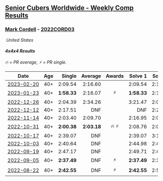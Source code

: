 <style>table {white-space: nowrap;}</style>
<link rel="stylesheet" type="text/css" href="/scw-comp/css/flags.css" />

## [Senior Cubers Worldwide - Weekly Comp Results](/scw-comp/results/)
### [Mark Cordell](README.md) - [2022CORD03](https://www.worldcubeassociation.org/persons/2022CORD03?event=444)

<i class="flag flag-US" />&nbsp;United States

#### 4x4x4 Results

<span style="white-space: nowrap;">🔥 = PR average</span>, <span style="white-space: nowrap;">⚡ = PR single</span>.

| Date | Age | Single | Average | Awards | Solve 1 | Solve 2 | Solve 3 | Solve 4 | Solve 5 | Video |
| :--: | :--: | --: | --: | :--: | --: | --: | --: | --: | --: | :-- |
| [2023-02-20](../../results/2023-02-20/444.md) | 40+ | 2:09.54 | 2:16.60 |  | 2:09.54 | 2:10.18 | 2:30.07 | DNS | DNS | [Desktop](https://www.facebook.com/events/751205503064846/permalink/759023655616364) / [Mobile](https://m.facebook.com/events/751205503064846?view=permalink&id=759023655616364) |
| [2023-01-23](../../results/2023-01-23/444.md) | 40+ | **1:58.33** | 2:16.07 | ⚡ | **1:58.33** | 2:19.84 | 2:30.05 | DNS | DNS | [Desktop](https://www.facebook.com/events/509798861140910/permalink/518357406951722) / [Mobile](https://m.facebook.com/events/509798861140910?view=permalink&id=518357406951722) |
| [2022-12-26](../../results/2022-12-26/444.md) | 40+ | 2:04.39 | 2:34.26 |  | 3:21.47 | 2:04.39 | 2:16.92 | DNS | DNS | [Desktop](https://www.facebook.com/events/699260168471197/permalink/708639407533273) / [Mobile](https://m.facebook.com/events/699260168471197?view=permalink&id=708639407533273) |
| [2022-12-12](../../results/2022-12-12/444.md) | 40+ | 2:17.51 | DNF |  | DNF | 2:20.36 | 2:17.51 | DNS | DNS | [Desktop](https://www.facebook.com/events/1310297966473638/permalink/1321060578730710) / [Mobile](https://m.facebook.com/events/1310297966473638?view=permalink&id=1321060578730710) |
| [2022-11-14](../../results/2022-11-14/444.md) | 40+ | 2:03.40 | 2:09.70 |  | 2:16.95 | 2:08.75 | 2:03.40 | DNS | DNS | [Desktop](https://www.facebook.com/events/823524585526773/permalink/832715864607645) / [Mobile](https://m.facebook.com/events/823524585526773?view=permalink&id=832715864607645) |
| [2022-10-31](../../results/2022-10-31/444.md) | 40+ | **2:00.38** | **2:03.18** | 🔥 ⚡ | 2:08.76 | 2:00.39 | **2:00.38** | DNS | DNS | [Desktop](https://www.facebook.com/events/635474734791505/permalink/645327413806237) / [Mobile](https://m.facebook.com/events/635474734791505?view=permalink&id=645327413806237) |
| [2022-10-17](../../results/2022-10-17/444.md) | 40+ | 2:39.07 | DNF |  | 2:39.07 | 3:13.43 | DNS | DNS | DNS | [Desktop](https://www.facebook.com/events/5873184052742514/permalink/5913210188739900) / [Mobile](https://m.facebook.com/events/5873184052742514?view=permalink&id=5913210188739900) |
| [2022-10-03](../../results/2022-10-03/444.md) | 40+ | 2:40.64 | DNF |  | 2:44.98 | 2:40.64 | DNS | DNS | DNS | [Desktop](https://www.facebook.com/events/815539682815599/permalink/826494875053413) / [Mobile](https://m.facebook.com/events/815539682815599?view=permalink&id=826494875053413) |
| [2022-09-19](../../results/2022-09-19/444.md) | 40+ | 2:47.17 | DNF |  | 2:49.71 | 2:47.17 | DNS | DNS | DNS | [Desktop](https://www.facebook.com/events/450657513693488/permalink/461139255978647) / [Mobile](https://m.facebook.com/events/450657513693488?view=permalink&id=461139255978647) |
| [2022-09-05](../../results/2022-09-05/444.md) | 40+ | **2:37.49** | DNF | ⚡ | **2:37.49** | 2:39.23 | DNS | DNS | DNS | [Desktop](https://www.facebook.com/events/448393960648054/permalink/458407822980001) / [Mobile](https://m.facebook.com/events/448393960648054?view=permalink&id=458407822980001) |
| [2022-08-22](../../results/2022-08-22/444.md) | 40+ | **2:42.55** | DNF | ⚡ | **2:42.55** | 2:52.41 | DNS | DNS | DNS | [Desktop](https://www.facebook.com/events/542579854309231/permalink/551984963368720) / [Mobile](https://m.facebook.com/events/542579854309231?view=permalink&id=551984963368720) |


<!-- Global site tag (gtag.js) - Google Analytics -->
<script async src="https://www.googletagmanager.com/gtag/js?id=UA-86348435-3"></script>
<script>window.dataLayer = window.dataLayer || []; function gtag() {dataLayer.push(arguments);} gtag('js', new Date()); gtag('config', 'UA-86348435-3');</script>
